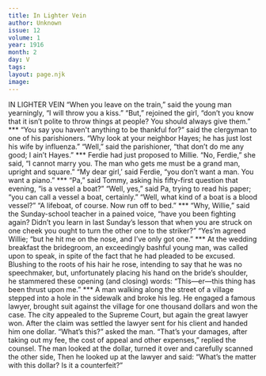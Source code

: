 ```yaml
---
title: In Lighter Vein
author: Unknown
issue: 12
volume: 1
year: 1916
month: 2
day: V
tags:
layout: page.njk
image:
---
```

IN LIGHTER VEIN    “When you leave on the train,” said the young man yearningly, “I will throw you a kiss.”    “But,” rejoined the girl, “don’t you know that it isn’t polite to throw things at people? You should always give them.”    ***   “You say you haven't anything to be thankful for?” said the clergyman to one of his parishioners.    “Why look at your neighbor Hayes; he has just lost his wife by influenza.”    “Well,” said the parishioner, “that don’t do me any good; I ain’t Hayes.”    ***   Ferdie had just proposed to Millie.    “No, Ferdie,” she said, “I cannot marry you. The man who gets me must be a grand man, upright and square.”    “My dear girl,’ said Ferdie, “you don’t want a man. You want a piano.”    ***   “Pa,” said Tommy, asking his fifty-first question that evening, “is a vessel a boat?”    “Well, yes,” said Pa, trying to read his paper; “you can call a vessel a boat, certainly.”    “Well, what kind of a boat is a blood vessel?”    “A lifeboat, of course. Now run off to bed.”    ***   “Why, Willie,” said the Sunday-school teacher in a pained voice, “have you been fighting again? Didn’t you learn in last Sunday’s lesson that when you are struck on one cheek you ought to turn the other one to the striker?”    “Yes’m agreed Willie; “but he hit me on the nose, and I’ve only got one.”    ***   At the wedding breakfast the bridegroom, an exceedingly bashful young man, was called upon to speak, in spite of the fact that he had pleaded to be excused. Blushing to the roots of his hair he rose, intending to say that he was no speechmaker, but, unfortunately placing his hand on the bride’s shoulder, he stammered these opening (and closing) words:    “This—er—this thing has been thrust upon me.”    ***   A man walking along the street of a village stepped into a hole in the sidewalk and broke his leg. He engaged a famous lawyer, brought suit against the village for one thousand dollars and won the case. The city appealed to the Supreme Court, but again the great lawyer won.    After the claim was settled the lawyer sent for his client and handed him one dollar.   “What’s this?” asked the man.    “That’s your damages, after taking out my fee, the cost of appeal and other expenses,” replied the counsel.    The man looked at the dollar, turned it over and carefully scanned the other side, Then he looked up at the lawyer and said: “What’s the matter with this dollar? Is it a counterfeit?”




